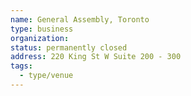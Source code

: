 ```yaml
---
name: General Assembly, Toronto
type: business
organization:
status: permanently closed
address: 220 King St W Suite 200 - 300
tags:
  - type/venue
---
```

